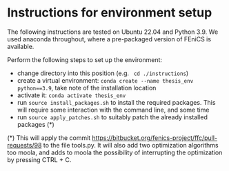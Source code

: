 # Instructions for environment setup

The following instructions are tested on Ubuntu 22.04 and Python 3.9. We used anaconda throughout, where a pre-packaged version of FEniCS is available.

Perform the following steps to set up the environment:
- change directory into this position (e.g. ` cd ./instructions`)
- create a virtual environment: `conda create --name thesis_env python==3.9`, take note of the installation location
- activate it: `conda activate thesis_env`
- run `source install_packages.sh` to install the required packages. This will require some interaction with the command line, and some time
- run `source apply_patches.sh` to suitably patch the already installed packages (*)

(*) This will apply the commit https://bitbucket.org/fenics-project/ffc/pull-requests/98 to the file tools.py. It will also add two optimization algorithms too moola, and adds to moola the possibility of interrupting the optimization by pressing CTRL + C.